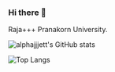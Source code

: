 ### Hi there 👋
Raja+++ Pranakorn University.

![alphajjjett's GitHub stats](https://github-readme-stats.vercel.app/api?username=alphajjjett&show_icons=true&theme=radical)

![Top Langs](https://github-readme-stats.vercel.app/api/top-langs/?username=anuraghazra&layout=compact)
